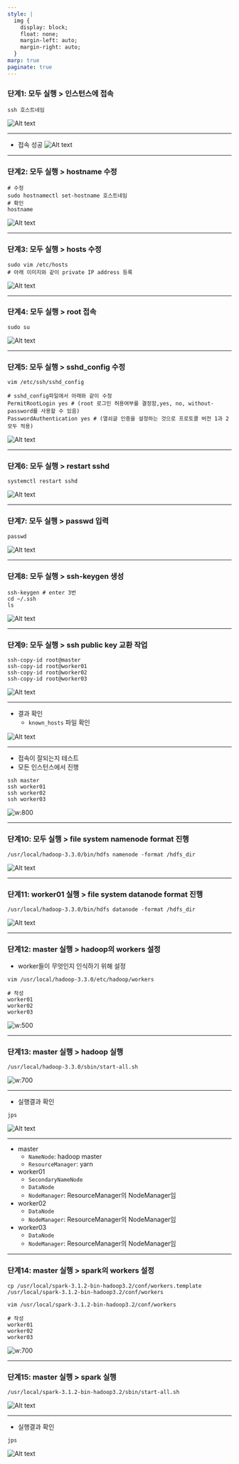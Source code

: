 ```yaml
---
style: |
  img {
    display: block;
    float: none;
    margin-left: auto;
    margin-right: auto;
  }
marp: true
paginate: true
---
```

### 단계1: 모두 실행 > 인스턴스에 접속 
```shell
ssh 호스트네임
```
![Alt text](./img/6.%20인스턴스간%20네트워크%20설정%20및%20실행/image-1.png)

---
- 접속 성공 
![Alt text](./img/6.%20인스턴스간%20네트워크%20설정%20및%20실행/image-2.png)

---
### 단계2: 모두 실행 > hostname 수정 
```shell
# 수정
sudo hostnamectl set-hostname 호스트네임
# 확인 
hostname 
```
![Alt text](./img/6.%20인스턴스간%20네트워크%20설정%20및%20실행/image-4.png)

---
### 단계3: 모두 실행 > hosts 수정 
```shell
sudo vim /etc/hosts
# 아래 이미지와 같이 private IP address 등록 
```
![Alt text](./img/6.%20인스턴스간%20네트워크%20설정%20및%20실행/image-5.png)

---
### 단계4: 모두 실행 > root 접속 
```shell
sudo su 
```
![Alt text](./img/6.%20인스턴스간%20네트워크%20설정%20및%20실행/image-3.png)

---
### 단계5: 모두 실행 > sshd_config 수정 
```shell
vim /etc/ssh/sshd_config

# sshd_config파일에서 아래와 같이 수정 
PermitRootLogin yes # (root 로그인 허용여부를 결정함,yes, no, without-password를 사용할 수 있음) 
PasswordAuthentication yes # (열쇠글 인증을 설정하는 것으로 프로토콜 버전 1과 2 모두 적용) 
```
![Alt text](./img/6.%20인스턴스간%20네트워크%20설정%20및%20실행/image-6.png)

---
### 단계6: 모두 실행 > restart sshd
```shell
systemctl restart sshd
```
![Alt text](./img/6.%20인스턴스간%20네트워크%20설정%20및%20실행/image-7.png)

---
### 단계7: 모두 실행 > passwd 입력 
```shell
passwd
```
![Alt text](./img/6.%20인스턴스간%20네트워크%20설정%20및%20실행/image-8.png)

---
### 단계8: 모두 실행 > ssh-keygen 생성 
```shell
ssh-keygen # enter 3번
cd ~/.ssh
ls
```
![Alt text](./img/6.%20인스턴스간%20네트워크%20설정%20및%20실행/image-9.png)

---
### 단계9: 모두 실행 > ssh public key 교환 작업 
```shell
ssh-copy-id root@master
ssh-copy-id root@worker01
ssh-copy-id root@worker02
ssh-copy-id root@worker03
```
![Alt text](./img/6.%20인스턴스간%20네트워크%20설정%20및%20실행/image-10.png)

---
- 결과 확인
  - `known_hosts` 파일 확인 

![Alt text](./img/6.%20인스턴스간%20네트워크%20설정%20및%20실행/image-11.png)

---
- 접속이 잘되는지 테스트 
- 모든 인스턴스에서 진행 
```shell
ssh master
ssh worker01
ssh worker02
ssh worker03
```
![w:800](./img/6.%20인스턴스간%20네트워크%20설정%20및%20실행/image-12.png)

---
### 단계10: 모두 실행 > file system namenode format 진행 
```shell
/usr/local/hadoop-3.3.0/bin/hdfs namenode -format /hdfs_dir
```
![Alt text](./img/6.%20인스턴스간%20네트워크%20설정%20및%20실행/image-13.png)

---
### 단계11: worker01 실행 > file system datanode format 진행 
```shell
/usr/local/hadoop-3.3.0/bin/hdfs datanode -format /hdfs_dir
```
![Alt text](./img/6.%20인스턴스간%20네트워크%20설정%20및%20실행/image-14.png)

---
### 단계12: master 실행 > hadoop의 workers 설정 
- worker들이 무엇인지 인식하기 위해 설정 
```shell
vim /usr/local/hadoop-3.3.0/etc/hadoop/workers

# 작성 
worker01
worker02
worker03
```
![w:500](./img/6.%20인스턴스간%20네트워크%20설정%20및%20실행/image-15.png)

---
### 단계13: master 실행 > hadoop 실행
```shell
/usr/local/hadoop-3.3.0/sbin/start-all.sh
```
![w:700](./img/6.%20인스턴스간%20네트워크%20설정%20및%20실행/image-16.png)

---
- 실행결과 확인 
```shell
jps
```
![Alt text](./img/6.%20인스턴스간%20네트워크%20설정%20및%20실행/image-18.png)

---
- master
  - `NameNode`: hadoop master
  - `ResourceManager`: yarn 
- worker01
  - `SecondaryNameNode`
  - `DataNode`
  - `NodeManager`: ResourceManager의 NodeManager임
- worker02
  - `DataNode`
  - `NodeManager`: ResourceManager의 NodeManager임
- worker03
  - `DataNode`
  - `NodeManager`: ResourceManager의 NodeManager임

---
### 단계14: master 실행 > spark의 workers 설정 
```shell
cp /usr/local/spark-3.1.2-bin-hadoop3.2/conf/workers.template /usr/local/spark-3.1.2-bin-hadoop3.2/conf/workers

vim /usr/local/spark-3.1.2-bin-hadoop3.2/conf/workers

# 작성 
worker01
worker02
worker03
```
![w:700](./img/6.%20인스턴스간%20네트워크%20설정%20및%20실행/image-19.png)

---
### 단계15: master 실행 > spark 실행 
```shell
/usr/local/spark-3.1.2-bin-hadoop3.2/sbin/start-all.sh
```
![Alt text](./img/6.%20인스턴스간%20네트워크%20설정%20및%20실행/image-20.png)

---
- 실행결과 확인 
```shell
jps
```
![Alt text](./img/6.%20인스턴스간%20네트워크%20설정%20및%20실행/image-21.png)

